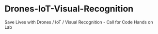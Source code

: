# Drones-IoT-Visual-Recognition
Save Lives with Drones / IoT / Visual Recognition - Call for Code Hands on Lab
